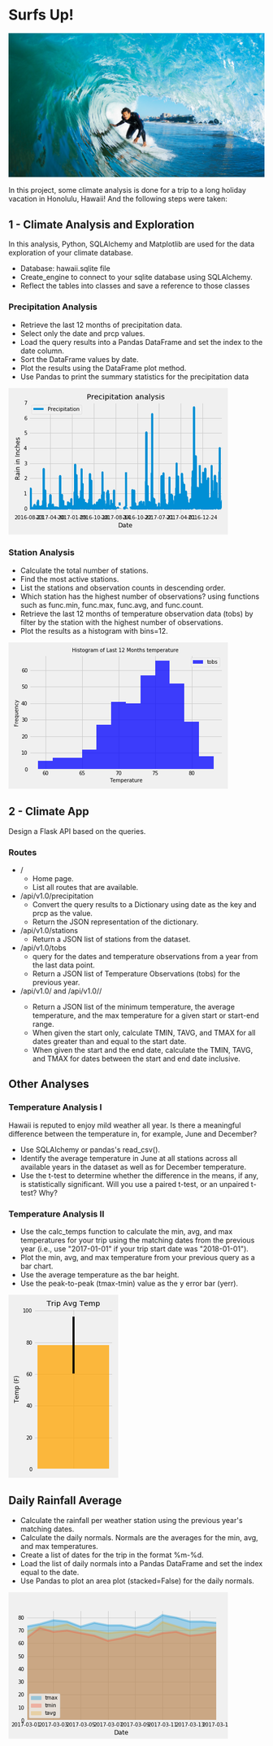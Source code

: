# Surfs Up!

![surfs_up](https://github.com/ofunkey/Advanced_Data_Storage_and_Retrieval/blob/master/Surfs%20Up/Images/surfs-up.png)

In this project, some climate analysis is done for a trip to a long holiday vacation in Honolulu, Hawaii! And the following steps were taken:

## 1 - Climate Analysis and Exploration
In this analysis, Python, SQLAlchemy and Matplotlib are used for the data exploration of your climate database. 
* Database: hawaii.sqlite file
* Create_engine to connect to your sqlite database using SQLAlchemy.
* Reflect the tables into classes and save a reference to those classes

### Precipitation Analysis
* Retrieve the last 12 months of precipitation data.
* Select only the date and prcp values.
* Load the query results into a Pandas DataFrame and set the index to the date column.
* Sort the DataFrame values by date.
* Plot the results using the DataFrame plot method.
* Use Pandas to print the summary statistics for the precipitation data

![prep ](https://github.com/ofunkey/Advanced_Data_Storage_and_Retrieval/blob/master/Surfs%20Up/Images/precipitation.png)

### Station Analysis
* Calculate the total number of stations.
* Find the most active stations.
* List the stations and observation counts in descending order.
* Which station has the highest number of observations?
    using functions such as func.min, func.max, func.avg, and func.count.
* Retrieve the last 12 months of temperature observation data (tobs) by filter by the station with the highest number of observations.
* Plot the results as a histogram with bins=12.

![histogram](https://github.com/ofunkey/Advanced_Data_Storage_and_Retrieval/blob/master/Surfs%20Up/Images/temperature_results_histogram.png)


## 2 - Climate App
Design a Flask API based on the queries.

### Routes
* /
    *   Home page.
    *   List all routes that are available.
*   /api/v1.0/precipitation
    *   Convert the query results to a Dictionary using date as the key and prcp as the value.
    *   Return the JSON representation of the dictionary.
*   /api/v1.0/stations
    *   Return a JSON list of stations from the dataset.
*   /api/v1.0/tobs
    *   query for the dates and temperature observations from a year from the last data point.
    *   Return a JSON list of Temperature Observations (tobs) for the previous year.
*   /api/v1.0/<start> and /api/v1.0/<start>/<end>
    *   Return a JSON list of the minimum temperature, the average temperature, and the max temperature for a given start or start-end range.
    *   When given the start only, calculate TMIN, TAVG, and TMAX for all dates greater than and equal to the start date.
    *   When given the start and the end date, calculate the TMIN, TAVG, and TMAX for dates between the start and end date inclusive.
    
    
##  Other Analyses
### Temperature Analysis I
Hawaii is reputed to enjoy mild weather all year. Is there a meaningful difference between the temperature in, for example, June and December?
*   Use SQLAlchemy or pandas's read_csv().
*   Identify the average temperature in June at all stations across all available years in the dataset as well as for December temperature.
*   Use the t-test to determine whether the difference in the means, if any, is statistically significant. Will you use a paired t-test, or an unpaired t-test? Why?

### Temperature Analysis II
*   Use the calc_temps function to calculate the min, avg, and max temperatures for your trip using the matching dates from the previous year (i.e., use "2017-01-01" if your trip start date was "2018-01-01").
*   Plot the min, avg, and max temperature from your previous query as a bar chart.
*   Use the average temperature as the bar height.
*   Use the peak-to-peak (tmax-tmin) value as the y error bar (yerr).

![trip_avg](https://github.com/ofunkey/Advanced_Data_Storage_and_Retrieval/blob/master/Surfs%20Up/Images/trip_avg_temp.png)


##  Daily Rainfall Average
*   Calculate the rainfall per weather station using the previous year's matching dates.
*   Calculate the daily normals. Normals are the averages for the min, avg, and max temperatures.
*   Create a list of dates for the trip in the format %m-%d. 
*   Load the list of daily normals into a Pandas DataFrame and set the index equal to the date.
*   Use Pandas to plot an area plot (stacked=False) for the daily normals.

![daily_rain](https://github.com/ofunkey/Advanced_Data_Storage_and_Retrieval/blob/master/Surfs%20Up/Images/daily_normals.png)


